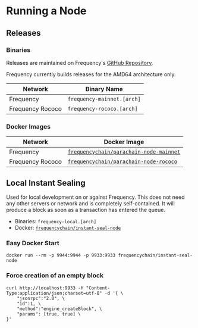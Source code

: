 # Running a Node

## Releases

### Binaries

Releases are maintained on Frequency's [GitHub Repository](https://github.com/LibertyDSNP/frequency/releases).

Frequency currently builds releases for the AMD64 architecture only.

| Network | Binary Name |
| --- | --- |
| Frequency |  `frequency-mainnet.[arch]` |
| Frequency Rococo | `frequency-rococo.[arch]` |

### Docker Images

| Network | Docker Image |
| --- | --- |
| Frequency | [`frequencychain/parachain-node-mainnet`](https://hub.docker.com/r/frequencychain/parachain-node-mainnet) |
| Frequency Rococo | [`frequencychain/parachain-node-rococo`](https://hub.docker.com/r/frequencychain/parachain-node-rococo) |

## Local Instant Sealing

Used for local development on or against Frequency.
This does not need any other servers or network and is completely self-contained.
It will produce a block as soon as a transaction has entered the queue.

- Binaries: `frequency-local.[arch]`
- Docker: [`frequencychain/instant-seal-node`](https://hub.docker.com/r/frequencychain/instant-seal-node)

### Easy Docker Start
```
docker run --rm -p 9944:9944 -p 9933:9933 frequencychain/instant-seal-node
```

### Force creation of an empty block
```
curl http://localhost:9933 -H "Content-Type:application/json;charset=utf-8" -d '{ \
    "jsonrpc":"2.0", \
    "id":1, \
    "method":"engine_createBlock", \
    "params": [true, true] \
}'
```
